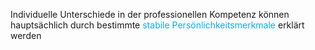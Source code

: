 Individuelle Unterschiede in der professionellen Kompetenz können hauptsächlich durch bestimmte <span style="color:rgb(0, 176, 240)">stabile Persönlichkeitsmerkmale</span> erklärt werden